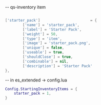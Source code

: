 -- qs-inventory item

```lua

['starter_pack']                       = {
        ['name'] = 'starter_pack',
        ['label'] = 'Starter Pack',
        ['weight'] = 50,
        ['type'] = 'item',
        ['image'] = 'starter_pack.png',
        ['unique'] = false,
        ['useable'] = true,
        ['shouldClose'] = true,
        ['combinable'] = nil,
        ['description'] = 'Starter Pack'
},
```

-- in es_extended -> config.lua
```lua
Config.StartingInventoryItems = {
	starter_pack = 1,
}   
```